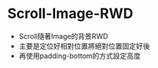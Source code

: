 # Scroll-Image-RWD
- Scroll隨著Image的背景RWD </br>
- 主要是定位好相對位置將絕對位置固定好後 </br>
- 再使用padding-bottom的方式設定高度 </br>

